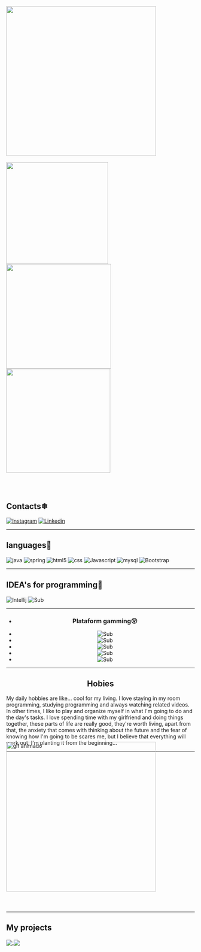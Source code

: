 
<img src="https://user-images.githubusercontent.com/74038190/212284158-e840e285-664b-44d7-b79b-e264b5e54825.gif" width="400">
<br><br>
 <a href="https://github.com/GustavoHeimburg">
  <img align="center" src="https://github-readme-stats.vercel.app/api?username=GustavoHeimburg&show_icons=true&theme=onedark" width="272" />
</a>
<a href="https://github.com/GustavoHeimburg">
  <img align="center" src="https://github-readme-stats.vercel.app/api/top-langs/?username=GustavoHeimburg&layout=compact&show_icons=true&theme=onedark"width="280" />
</a>
<a href="https://github.com/GustavoHeimburg">
  <img align="center" src="http://github-readme-streak-stats.herokuapp.com?user=GustavoHeimburg&show_icons=true&theme=onedark&date_format=j%20M%5B%20Y%5D" width="278" />
</a>
</p>


<br><br>
</div>
<h2>Contacts❄</h2> 

[![Instagram](https://img.shields.io/badge/Instagram-E4405F?style=for-the-badge&logo=instagram&logoColor=white)](https://instagram.com/Guste.heimp)
[![Linkedin](https://img.shields.io/badge/LinkedIn-0077B5?style=for-the-badge&logo=linkedin&logoColor=white)](https://l1nk.dev/ArwdC)

***

<h2>languages🤖</h2>

<div style="display: inline_block">
  <img align="center" alt="java" src="https://img.shields.io/badge/Java-ED8B00?style=for-the-badge&logo=openjdk&logoColor=black" />
   <img align="center" alt="spring" src="https://img.shields.io/badge/Spring-6DB33F?style=for-the-badge&logo=spring&logoColor=white" />
  <img align="center" alt="html5" src="https://img.shields.io/badge/HTML5-E34F26?style=for-the-badge&logo=html5&logoColor=white" />
  <img align="center" alt="css" src="https://img.shields.io/badge/CSS3-1572B6?style=for-the-badge&logo=css3&logoColor=white" />
  <img align="center" alt="Javascript" src="https://img.shields.io/badge/JavaScript-F7DF1E?style=for-the-badge&logo=javascript&logoColor=black" />
  <img align="center" alt="mysql" src="https://img.shields.io/badge/MySQL-00000F?style=for-the-badge&logo=mysql&logoColor=white" />
  <img align="center" alt="Bootstrap" src="https://img.shields.io/badge/Bootstrap-563D7C?style=for-the-badge&logo=bootstrap&logoColor=white" />
  
  
</div>

***

<h2>IDEA's for programming🧠</h2>

<div>
  <img align="center" alt="Intellij" src="https://img.shields.io/badge/IntelliJ_IDEA-000000.svg?style=for-the-badge&logo=intellij-idea&logoColor=white"/>
  <img align="center" alt="Sub" src="https://img.shields.io/badge/WebStorm-000000?style=for-the-badge&logo=WebStorm&logoColor=white"/>
  
</div>

***

<center>
  <ul>
    <li>
      <h3>Plataform gamming😵</h3>
    </li>
    <li>
      <img alt="Sub" src="https://img.shields.io/badge/riotgames-D32936.svg?style=for-the-badge&logo=riotgames&logoColor=white"/>
    </li>
    <li>
      <img alt="Sub" src="https://img.shields.io/badge/epicgames-%23313131.svg?style=for-the-badge&logo=epicgames&logoColor=white"/>
    </li>
    <li>
      <img alt="Sub" src="https://img.shields.io/badge/ea-%23000000.svg?style=for-the-badge&logo=ea&logoColor=white"/>
    </li>
    <li>
      <img alt="Sub" src="https://img.shields.io/badge/xbox-%23107C10.svg?style=for-the-badge&logo=xbox&logoColor=white"/>
    </li>
    <li>
      <img alt="Sub" src="https://img.shields.io/badge/steam-%23000000.svg?style=for-the-badge&logo=steam&logoColor=white"/>
    </li>
  </ul>
</center>

***

<div>
<h2 align="center">Hobies</h2>
 <p>My daily hobbies are like... cool for my living. I love staying in my room programming, studying programming and always watching related videos. In other times, I like to play and organize myself in what I'm going to do and the day's tasks. I love spending time with my girlfriend and doing things together, these parts of life are really good, they're worth living, apart from that, the anxiety that comes with thinking about the future and the fear of knowing how I'm going to be scares me, but I believe that everything will work out, I'm planting it from the beginning...</p>
</div>

***
  <img align="center" style="position: relative; top: -40" src="https://github.com/Anmol-Baranwal/Cool-GIFs-For-GitHub/assets/74038190/de30015f-dc5f-4ecf-a49b-ccd2b89776e4" width="400" align="right" alt="gif animado"></a>
</p>

***
<h2>My projects</h2>

<a href="https://github.com/GustavoHeimburg/GastronomiaWeb">
  <img align="center" src="https://github-readme-stats.vercel.app/api/pin/?username=GustavoHeimburg&repo=FinalProjectSpring&theme=onedark" />
 <a href="https://github.com/GustavoHeimburg/JogodavelhaSpring">
  <img align="center" src="https://github-readme-stats.vercel.app/api/pin/?username=GustavoHeimburg&repo=JogodavelhaSpring&theme=onedark" />
</a>

</div>
<br><br>

</div>
<br><br>

